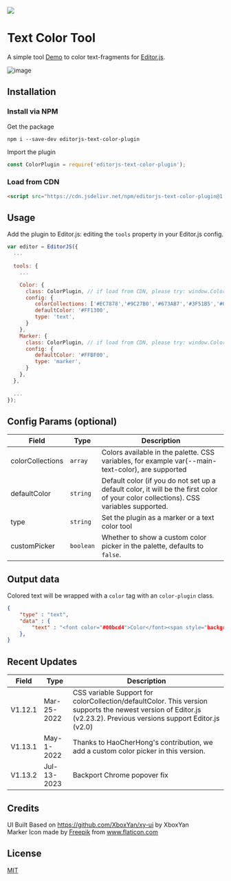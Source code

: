 ![](https://badgen.net/badge/Editor.js/v2.23.2/blue)

# Text Color Tool

A simple tool [Demo](https://flaming-cl.github.io/editorPlugin) to color text-fragments for [Editor.js](https://editorjs.io).  

![image](https://user-images.githubusercontent.com/51183663/85190761-28853300-b2ee-11ea-9c11-13c3dbdef842.png)

## Installation

### Install via NPM

Get the package

```shell
npm i --save-dev editorjs-text-color-plugin
```

Import the plugin

```javascript
const ColorPlugin = require('editorjs-text-color-plugin');
```

### Load from CDN
```html
<script src="https://cdn.jsdelivr.net/npm/editorjs-text-color-plugin@1.12.1/dist/bundle.js"></script>
```

## Usage

Add the plugin to Editor.js: editing the `tools` property in your Editor.js config.

```javascript
var editor = EditorJS({
  ...
  
  tools: {
    ...

    Color: {
      class: ColorPlugin, // if load from CDN, please try: window.ColorPlugin
      config: {
         colorCollections: ['#EC7878','#9C27B0','#673AB7','#3F51B5','#0070FF','#03A9F4','#00BCD4','#4CAF50','#8BC34A','#CDDC39', '#FFF'],
         defaultColor: '#FF1300',
         type: 'text', 
      }     
    },
    Marker: {
      class: ColorPlugin, // if load from CDN, please try: window.ColorPlugin
      config: {
         defaultColor: '#FFBF00',
         type: 'marker', 
      }       
    },
  },
  
  ...
});
```

## Config Params (optional)

| Field  | Type     | Description                                                                                                                            |
| ------ | -------- |----------------------------------------------------------------------------------------------------------------------------------------|
| colorCollections  | `array` | Colors available in the palette.   CSS variables, for example var(--main-text-color), are supported                                    |
| defaultColor  | `string` | Default color (if you do not set up a default color, it will be the first color of your color collections).   CSS variables supported. |
| type  | `string` | Set the plugin as a marker or a text color tool                                                                                        |
| customPicker  | `boolean` | Whether to show a custom color picker in the palette, defaults to `false`.                                                                                        |

## Output data

Colored text will be wrapped with a `color` tag with an `color-plugin` class.

```json
{
    "type" : "text",
    "data" : {
        "text" : "<font color="#00bcd4">Color</font><span style="background-color: rgb(236, 120, 120);"><font color="#ffffff">Plugin</font></span>."
    },
}
```

## Recent Updates
| Field   | Type        | Description                                                                                                                                                          |
|---------|-------------|----------------------------------------------------------------------------------------------------------------------------------------------------------------------|
| V1.12.1 | Mar-25-2022 | CSS variable Support for colorCollection/defaultColor.   This version supports the newest version of Editor.js (v2.23.2). Previous versions support Editor.js (v2.0) |
| V1.13.1 | May-1-2022  | Thanks to HaoCherHong's contribution, we add a custom color picker in this version.                                                                                  |
| V1.13.2 | Jul-13-2023 | Backport Chrome popover fix                                                                                                                                          |

## Credits
UI Built Based on https://github.com/XboxYan/xy-ui by XboxYan  
Marker Icon made by <a href="http://www.freepik.com" title="Freepik">Freepik</a> from <a href="https://www.flaticon.com/" title="Flaticon"> www.flaticon.com</a>

## License
[MIT](https://github.com/flaming-cl/editorjs-text-color-plugin/blob/master/LICENSE)
